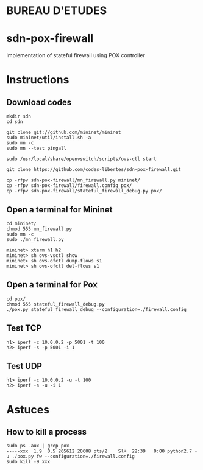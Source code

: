 # BUREAU D'ETUDES
# sdn-pox-firewall
Implementation of stateful firewall using POX controller

# Instructions
## Download codes
```
mkdir sdn
cd sdn

git clone git://github.com/mininet/mininet
sudo mininet/util/install.sh -a
sudo mn -c
sudo mn --test pingall

sudo /usr/local/share/openvswitch/scripts/ovs-ctl start

git clone https://github.com/codes-libertes/sdn-pox-firewall.git

cp -rfpv sdn-pox-firewall/mn_firewall.py mininet/
cp -rfpv sdn-pox-firewall/firewall.config pox/
cp -rfpv sdn-pox-firewall/stateful_firewall_debug.py pox/
```
## Open a terminal for Mininet
```
cd mininet/
chmod 555 mn_firewall.py 
sudo mn -c
sudo ./mn_firewall.py 

mininet> xterm h1 h2 
mininet> sh ovs-vsctl show
mininet> sh ovs-ofctl dump-flows s1
mininet> sh ovs-ofctl del-flows s1
```
## Open a terminal for Pox
```
cd pox/
chmod 555 stateful_firewall_debug.py 
./pox.py stateful_firewall_debug --configuration=./firewall.config
```
## Test TCP 
```
h1> iperf -c 10.0.0.2 -p 5001 -t 100
h2> iperf -s -p 5001 -i 1
```
## Test UDP
```
h1> iperf -c 10.0.0.2 -u -t 100
h2> iperf -s -u -i 1
```
# Astuces
## How to kill a process
```
sudo ps -aux | grep pox
-----xxx  1.9  0.5 265612 20608 pts/2    Sl+  22:39   0:00 python2.7 -u ./pox.py fw --configuration=./firewall.config
sudo kill -9 xxx
```




